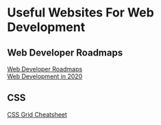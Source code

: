 # Useful Websites For Web Development

## Web Developer Roadmaps

[Web Developer Roadmaps](https://roadmap.sh/roadmaps)  
[Web Development in 2020](https://coggle.it/diagram/XfeRbWj7xy3dsEX8/t/web-development-in-2020)

## CSS

[CSS Grid Cheatsheet](http://grid.malven.co/)
